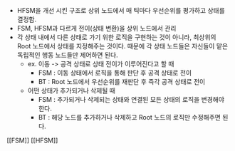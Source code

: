 - HFSM을 개선 시킨 구조로 상위 노드에서 매 틱마다 우선순위를 평가하고 상태를 결정함.
- FSM, HFSM과 다르게 전이(상태 변환)을 상위 노드에서 관리
- 각 상태 내에서 다른 상태로 가기 위한 로직을 구현하는 것이 아니라, 최상위의 Root 노드에서 상태를 지정해주는 것이다. 때문에 각 상태 노드들은 자신들이 맡은 독립적인 행동 노드들만 제어하면 된다.
	- ex. 이동 -> 공격 상태로 상태 전이가 이루어진다고 할 때
	    - FSM : 이동 상태에서 로직을 통해 판단 후 공격 상태로 전이
	    - BT : Root 노드에서 우선순위를 재판단 후 즉각 공격 상태로 전이
	- 어떤 상태가 추가되거나 삭제될 때
	    - FSM : 추가되거나 삭제되는 상태와 연결된 모든 상태의 로직을 변경해야 한다.
	    - BT : 해당 노드를 추가하거나 삭제하고 Root 노드의 로직만 수정해주면 된다.


[[FSM]]   [[HFSM]]
